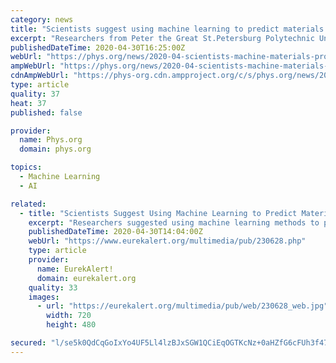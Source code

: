 ```yaml
---
category: news
title: "Scientists suggest using machine learning to predict materials' properties"
excerpt: "Researchers from Peter the Great St.Petersburg Polytechnic University (SPbPU) in collaboration with colleagues from Southern Federal University and Indian Institute of Technology-Madras (IIT Madras) suggested using machine learning methods to predict the properties of artificial sapphire crystals—a unique material widely used in microelectronics,"
publishedDateTime: 2020-04-30T16:25:00Z
webUrl: "https://phys.org/news/2020-04-scientists-machine-materials-properties.html"
ampWebUrl: "https://phys.org/news/2020-04-scientists-machine-materials-properties.amp"
cdnAmpWebUrl: "https://phys-org.cdn.ampproject.org/c/s/phys.org/news/2020-04-scientists-machine-materials-properties.amp"
type: article
quality: 37
heat: 37
published: false

provider:
  name: Phys.org
  domain: phys.org

topics:
  - Machine Learning
  - AI

related:
  - title: "Scientists Suggest Using Machine Learning to Predict Materials' Properties (image)"
    excerpt: "Researchers suggested using machine learning methods to predict the properties of artificial sapphire crystals. It is a unique material widely used in microelectronics, optics and electronics."
    publishedDateTime: 2020-04-30T14:04:00Z
    webUrl: "https://www.eurekalert.org/multimedia/pub/230628.php"
    type: article
    provider:
      name: EurekAlert!
      domain: eurekalert.org
    quality: 33
    images:
      - url: "https://eurekalert.org/multimedia/pub/web/230628_web.jpg"
        width: 720
        height: 480

secured: "l/se5k0QdCqGoIxYo4UF5Ll4lzBJxSGW1QCiEqOGTKcNz+0aHZfG6cFUh3f47xTPK4NLFVjWlyOt5SxP9ROvJJ+q/+e/Lq04/aANoFDvwP+6xhS+pxmImnBrc3iJB+oW1M2qyY3Np3YXyphk19pA7f+Rn8tLg/OIsppnsl4sYV6Rzn6+dHrCNH1asWpfw6wt3iRPOAxEp2oGpL1W5qcvlGn4XiHKQOUKeM6aIM71KlWj+SjUlqwni46m83u+44grCrUuDA83s4WlAmqzTzWTdWpEvG9Ye6ACL8/e8SSEUCfvzb5PbADJ0Xq6xTOu0yzguyFZG11h/ewB2a2rk7V6czfzIakuo33ak0eGLHKgHw2exWOTo71sJ3pd/HDo/0+A/XUmQrM0UfBNikzqfvG1pp96+SLfSP4dUSzTN3jPRJ7yHyvXSf0pJmGgJkdyeHFgSymBtzDR3e1oRKz79Y/xFj96Sze40K3z7OwqDDs8qUg=;quMCLZQCjERfJ53+K4u16Q=="
---
```


